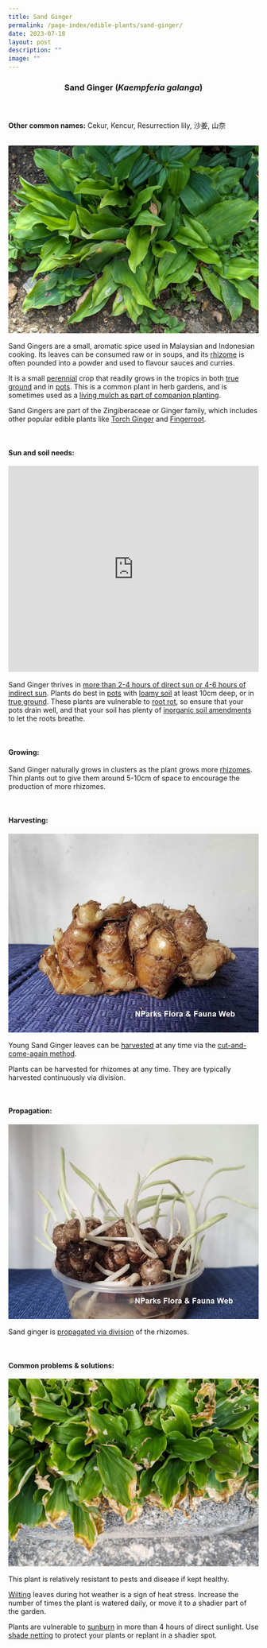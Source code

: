 ```yaml
---
title: Sand Ginger
permalink: /page-index/edible-plants/sand-ginger/
date: 2023-07-18
layout: post
description: ""
image: ""
---
```

<header> 
	<h3>Sand Ginger (<em>Kaempferia galanga</em>)</h3> 
</header> 
 
<section> 
	<p><strong>Other common names:</strong> Cekur, Kencur, Resurrection lily, 沙姜, 山奈</p> 
	<br> 
</section> 
 
<section> 
	<img title="A sand ginger clump. Photo by Jacqueline Chua." src="/images/Plants/sandginger_jacquelinechua.jpg"> 
  <p> Sand Gingers are a small, aromatic spice used in Malaysian and Indonesian cooking. Its leaves can be consumed raw or in soups, and its <a href="/learn-more-about-gardening/glossary/#r">rhizome</a> is often pounded into a powder and used to flavour sauces and curries.</p>
	<p>It is a small <a href="/learn-more-about-gardening/glossary/#p">perennial</a> crop that readily grows in the tropics in both <a href="/page-index/horticulture-techniques/true-ground/">true ground</a> and in <a href="/page-index/horticulture-techniques/planting-in-containers/">pots</a>. This is a common plant in herb gardens, and is sometimes used as a <a href="/page-index/horticulture-techniques/companion-planting/">living mulch as part of companion planting</a>.</p>
	<p>Sand Gingers are part of the Zingiberaceae or Ginger family, which includes other popular edible plants like <a href="/page-index/edible-plants/torch-ginger/">Torch Ginger</a> and <a href="/page-index/edible-plants/fingerroot/">Fingerroot</a>.</p>
 <br> 
</section> 
 
<section> 
  <h4>Sun and soil needs:</h4> 
		<iframe width="100%" height="415" src="https://www.youtube.com/embed/SfuujJwcZR8" title="YouTube video player" frameborder="0" allow="accelerometer; autoplay; clipboard-write; encrypted-media; gyroscope; picture-in-picture; web-share" allowfullscreen=""></iframe>	<br>
   <p> Sand Ginger thrives in <a href="/page-index/horticulture-techniques/gauging-light/">more than 2-4 hours of direct sun or 4-6 hours of indirect sun</a>. Plants do best in <a href="/page-index/horticulture-techniques/planting-in-containers/">pots</a> with <a href="/page-index/horticulture-techniques/soil/">loamy soil</a> at least 10cm deep, or in <a href="/page-index/horticulture-techniques/true-ground/">true ground</a>. These plants are vulnerable to <a href="/page-index/plant-problems/root-rot">root rot</a>, so ensure that your pots drain well, and that your soil has plenty of <a href="/page-index/horticulture-techniques/soil-amendments/">inorganic soil amendments</a> to let the roots breathe.</p> 
	<br> 
</section> 
 
<section> 
  <h4>Growing:</h4> 
	<p>Sand Ginger naturally grows in clusters as the plant grows more <a href="/learn-more-about-gardening/glossary/#r">rhizomes</a>. Thin plants out to give them around 5-10cm of space to encourage the production of more rhizomes.</p> 
	<br> 
</section> 
 
<section> 
  <h4>Harvesting:</h4> 
	<img title="Sand ginger rhizome. Photo by Flora and Fauna web." src="/images/sandginger_ffw.jpg">
	<p>Young Sand Ginger leaves can be <a href="/page-index/horticulture-techniques/harvesting-hygiene/">harvested</a> at any time via the <a href="/page-index/horticulture-techniques/cut-and-come-again">cut-and-come-again method</a>.</p>
	<p>Plants can be harvested for rhizomes at any time. They are typically harvested continuously via division.</p> 
	<br> 
</section> 
 
<section> 
  <h4>Propagation:</h4> 
	<img title="Sand ginger rhizome sprouting. Photo by Flora and Fauna Web." src="/images/Plants/sandginger2_ffw.jpg">
	<p>Sand ginger is <a href="/page-index/horticulture-techniques/propagating-by-division">propagated via division</a> of the rhizomes.</p> 
	<br> 
</section> 
 
<section> 
  <h4>Common problems &amp; solutions:</h4> 
	<img title="Sand Gingers that are sunburned due to being exposed to too much sunlight. Photo by Jacqueline Chua." src="/images/Plants/sandginger_sunburn_jacquelinechua.jpg">
  <p>This plant is relatively resistant to pests and disease if kept healthy.</p>
	<p><a href="/page-index/plant-problems/wilting/">Wilting</a> leaves during hot weather is a sign of heat stress. Increase the number of times the plant is watered daily, or move it to a shadier part of the garden.</p>
	<p>Plants are vulnerable to <a href="/page-index/plant-problems/sunburn/">sunburn</a> in more than 4 hours of direct sunlight. Use <a href="/page-index/hardscapes/netting">shade netting</a> to protect your plants or replant in a shadier spot.</p>
	<br> 
</section>